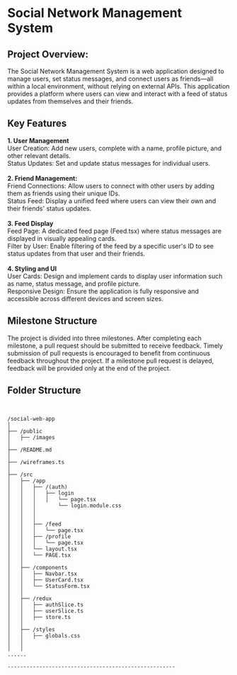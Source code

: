 # Social Network Management System


## **Project Overview:** <br>
The Social Network Management System is a web application designed to manage users, set status messages, and connect users as friends—all within a local environment, without relying on external APIs. This application provides a platform where users can view and interact with a feed of status updates from themselves and their friends.

## **Key Features**
**1. User Management** <br> 
User Creation: Add new users, complete with a name, profile picture, and other relevant details. <br>
Status Updates: Set and update status messages for individual users. <br> <br>
**2. Friend Management:** <br> 
Friend Connections: Allow users to connect with other users by adding them as friends using their unique IDs. <br>
Status Feed: Display a unified feed where users can view their own and their friends' status updates. <br> <br>
**3. Feed Display** <br> 
Feed Page: A dedicated feed page (Feed.tsx) where status messages are displayed in visually appealing cards. <br>
Filter by User: Enable filtering of the feed by a specific user's ID to see status updates from that user and their friends. <br> <br>
**4. Styling and UI** <br> 
User Cards: Design and implement cards to display user information such as name, status message, and profile picture. <br>
Responsive Design: Ensure the application is fully responsive and accessible across different devices and screen sizes.  

## **Milestone Structure**
The project is divided into three milestones. After completing each milestone, a pull request should be submitted to receive feedback. Timely submission of pull requests is encouraged to benefit from continuous feedback throughout the project. If a milestone pull request is delayed, feedback will be provided only at the end of the project. 

## **Folder Structure** 

```1. FOLDER STRUCTURE 


/social-web-app
│
├── /public
│   ├── /images                        
│    
├── /README.md
│ 
├── /wireframes.ts
│
├── /src
│   ├── /app                   
│   │   ├── /(auth)                    
│   │   │   ├── login                  
│   │   │   │   └── page.tsx            
│   │   │       └── login.module.css
│   │   │   
│   │   │   
│   │   ├── /feed               
│   │   │   └── page.tsx      
│   │   ├── /profile            
│   │   │   └── page.tsx        
│   │   └── layout.tsx          
│   │   └── PAGE.tsx           
│   │
│   ├── /components            
│   │   ├── Navbar.tsx         
│   │   ├── UserCard.tsx        
│   │   └── StatusForm.tsx      
│   │
│   ├── /redux                  
│   │   ├── authSlice.ts          
│   │   ├── userSlice.ts    
│   │   ├── store.ts    
│   │
│   ├── /styles                 
│   │   ├── globals.css        
│   │
│   │
......

-----------------------------------------------------
```